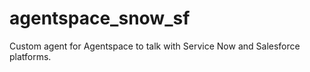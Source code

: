 # agentspace_snow_sf
Custom agent for Agentspace to talk with Service Now and Salesforce platforms.
